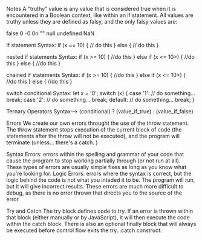 Notes
A "truthy" value is any value that is considered true when it is encountered in a Boolean context, like within an if statement. All values are truthy unless they are defined as falsy, and the only falsy values are:

false
0
-0
0n
""
null
undefined
NaN


If statement Syntax:
if (x == 10) {
  // do this
} else {
  // do this
}

nested if statements Syntax:
if (x >= 10) {
	//do this
} else if (x <= 10>) {
	//do this
} else {
	//do this
}

chained if statements Syntax:
if (x >= 10) {
	//do this
} else if (x <= 10>) {
	//do this
} else {
	//do this
}

switch conditional Syntax:
let x = '0';
switch (x) {
   case '1':
       // do something...
       break;
   case '2':
       // do something...
       break;
   default:
       // do something...
       break;
}


Ternary Operators Syntax--> (conditional) ? (value_if_true) : (value_if_false)

Errors
We create our own errors throught the use of the throw statement. The throw statement stops execution of the current block of code (the statements after the throw will not be executed), and the program will terminate (unless... there's a catch. )

Syntax Errors: errors within the spelling and grammar of your code that cause the program to stop working partially through (or not run at all). These types of errors are usually simple fixes as long as you know what you're looking for.
Logic Errors: errors where the syntax is correct, but the logic behind the code is not what you inteded it to be. The program will run, but it will give incorrect results. These errors are much more difficult to debug, as there is no error thrown that directs you to the source of the error.

Try and Catch
The try block defines code to try. If an error is thrown within that block (either manually or by JavaScript), it will then execute the code within the catch block. There is also an optional finally block that will always be executed before control flow exits the try...catch construct.

